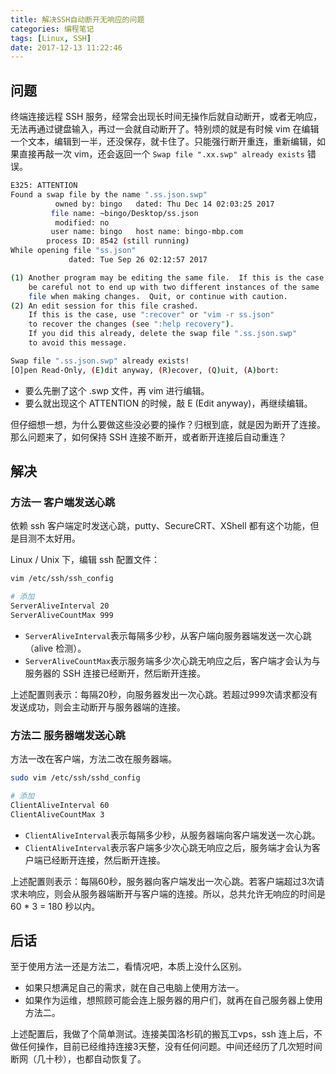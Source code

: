 ```yaml
---
title: 解决SSH自动断开无响应的问题
categories: 编程笔记
tags: [Linux, SSH]
date: 2017-12-13 11:22:46
---
```


## 问题

终端连接远程 SSH 服务，经常会出现长时间无操作后就自动断开，或者无响应，无法再通过键盘输入，再过一会就自动断开了。特别烦的就是有时候 vim 在编辑一个文本，编辑到一半，还没保存，就卡住了。只能强行断开重连，重新编辑，如果直接再敲一次 vim，还会返回一个 `Swap file ".xx.swp" already exists` 错误。

<!-- more -->

```bash
E325: ATTENTION
Found a swap file by the name ".ss.json.swp"
          owned by: bingo   dated: Thu Dec 14 02:03:25 2017
         file name: ~bingo/Desktop/ss.json
          modified: no
         user name: bingo   host name: bingo-mbp.com
        process ID: 8542 (still running)
While opening file "ss.json"
             dated: Tue Sep 26 02:12:57 2017

(1) Another program may be editing the same file.  If this is the case,
    be careful not to end up with two different instances of the same
    file when making changes.  Quit, or continue with caution.
(2) An edit session for this file crashed.
    If this is the case, use ":recover" or "vim -r ss.json"
    to recover the changes (see ":help recovery").
    If you did this already, delete the swap file ".ss.json.swp"
    to avoid this message.

Swap file ".ss.json.swp" already exists!
[O]pen Read-Only, (E)dit anyway, (R)ecover, (Q)uit, (A)bort:
```

- 要么先删了这个 .swp 文件，再 vim 进行编辑。
- 要么就出现这个 ATTENTION 的时候，敲 E (Edit anyway)，再继续编辑。

但仔细想一想，为什么要做这些没必要的操作？归根到底，就是因为断开了连接。那么问题来了，如何保持 SSH 连接不断开，或者断开连接后自动重连？

## 解决

### 方法一 客户端发送心跳

依赖 ssh 客户端定时发送心跳，putty、SecureCRT、XShell 都有这个功能，但是目测不太好用。

Linux / Unix 下，编辑 ssh 配置文件：

```bash
vim /etc/ssh/ssh_config

# 添加
ServerAliveInterval 20
ServerAliveCountMax 999
```

- `ServerAliveInterval`表示每隔多少秒，从客户端向服务器端发送一次心跳（alive 检测）。
- `ServerAliveCountMax`表示服务端多少次心跳无响应之后，客户端才会认为与服务器的 SSH 连接已经断开，然后断开连接。

上述配置则表示：每隔20秒，向服务器发出一次心跳。若超过999次请求都没有发送成功，则会主动断开与服务器端的连接。

### 方法二 服务器端发送心跳

方法一改在客户端，方法二改在服务器端。

```bash
sudo vim /etc/ssh/sshd_config

# 添加
ClientAliveInterval 60
ClientAliveCountMax 3
```

- `ClientAliveInterval`表示每隔多少秒，从服务器端向客户端发送一次心跳。
- `ClientAliveInterval`表示客户端多少次心跳无响应之后，服务端才会认为客户端已经断开连接，然后断开连接。

上述配置则表示：每隔60秒，服务器向客户端发出一次心跳。若客户端超过3次请求未响应，则会从服务器端断开与客户端的连接。所以，总共允许无响应的时间是 60 * 3 = 180 秒以内。

## 后话

至于使用方法一还是方法二，看情况吧，本质上没什么区别。

- 如果只想满足自己的需求，就在自己电脑上使用方法一。
- 如果作为运维，想照顾可能会连上服务器的用户们，就再在自己服务器上使用方法二。

上述配置后，我做了个简单测试。连接美国洛杉矶的搬瓦工vps，ssh 连上后，不做任何操作，目前已经维持连接3天整，没有任何问题。中间还经历了几次短时间断网（几十秒），也都自动恢复了。


